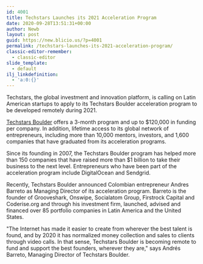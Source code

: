 ```yaml
---
id: 4001
title: Techstars Launches its 2021 Acceleration Program
date: 2020-09-28T13:51:31+00:00
author: Newb
layout: post
guid: https://new.blicio.us/?p=4001
permalink: /techstars-launches-its-2021-acceleration-program/
classic-editor-remember:
  - classic-editor
slide_template:
  - default
ilj_linkdefinition:
  - 'a:0:{}'
---
```

Techstars, the global investment and innovation platform, is calling on Latin American startups to apply to its Techstars Boulder acceleration program to be developed remotely during 2021.

[Techstars Boulder](www.techstars.com/accelerators/boulder) offers a 3-month program and up to $120,000 in funding per company. In addition, lifetime access to its global network of entrepreneurs, including more than 10,000 mentors, investors, and 1,600 companies that have graduated from its acceleration programs.

Since its founding in 2007, the Techstars Boulder program has helped more than 150 companies that have raised more than $1 billion to take their business to the next level. Entrepreneurs who have been part of the acceleration program include DigitalOcean and Sendgrid.

Recently, Techstars Boulder announced Colombian entrepreneur Andres Barreto as Managing Director of its acceleration program. Barreto is the founder of Grooveshark, Onswipe, Socialatom Group, Firstrock Capital and Coderise.org and through his investment firm, launched, advised and financed over 85 portfolio companies in Latin America and the United States.

"The Internet has made it easier to create from wherever the best talent is found, and by 2020 it has normalized money collection and sales to clients through video calls. In that sense, Techstars Boulder is becoming remote to fund and support the best founders, wherever they are," says Andrés Barreto, Managing Director of Techstars Boulder.